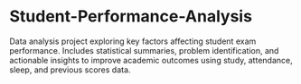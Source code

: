 # Student-Performance-Analysis
Data analysis project exploring key factors affecting student exam performance. Includes statistical summaries, problem identification, and actionable insights to improve academic outcomes using study, attendance, sleep, and previous scores data.
